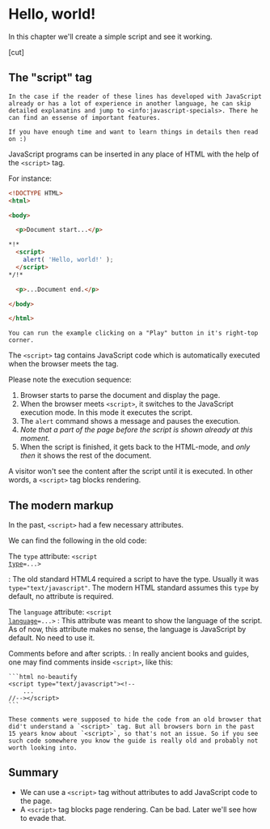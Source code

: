 # Hello, world!

In this chapter we'll create a simple script and see it working.

[cut]

## The "script" tag

```smart header="What if I want to move faster?"
In the case if the reader of these lines has developed with JavaScript already or has a lot of experience in another language, he can skip detailed explanatins and jump to <info:javascript-specials>. There he can find an essense of important features.

If you have enough time and want to learn things in details then read on :)
```

JavaScript programs can be inserted in any place of HTML with the help of the `<script>` tag.

For instance:

```html run height=100
<!DOCTYPE HTML>
<html>

<body>

  <p>Document start...</p>

*!*
  <script>
    alert( 'Hello, world!' );
  </script>
*/!*

  <p>...Document end.</p>

</body>

</html>
```

```online
You can run the example clicking on a "Play" button in it's right-top corner.
```

The `<script>` tag contains JavaScript code which is automatically executed when the browser meets the tag.

Please note the execution sequence:

1. Browser starts to parse the document and display the page.
2. When the browser meets `<script>`, it switches to the JavaScript execution mode. In this mode it executes the script.
3. The `alert` command shows a message and pauses the execution.
4. *Note that a part of the page before the script is shown already at this moment.*
5. When the script is finished, it gets back to the HTML-mode, and *only then* it shows the rest of the document.

A visitor won't see the content after the script until it is executed. In other words, a `<script>` tag blocks rendering.

## The modern markup

In the past, `<script>` had a few necessary attributes.

We can find the following in the old code:

 The `type` attribute: <code>&lt;script <u>type</u>=...&gt;</code>

 : The old standard HTML4 required a script to have the type. Usually it was `type="text/javascript"`. The modern HTML standard assumes this `type` by default, no attribute is required.

 The `language` attribute: <code>&lt;script <u>language</u>=...&gt;</code>
  : This attribute was meant to show the language of the script. As of now, this attribute makes no sense, the language is JavaScript by default. No need to use it.

Comments before and after scripts.
: In really ancient books and guides, one may find comments inside `<script>`, like this:

    ```html no-beautify
    <script type="text/javascript"><!--
        ...
    //--></script>
    ```

    These comments were supposed to hide the code from an old browser that did't understand a `<script>` tag. But all browsers born in the past 15 years know about `<script>`, so that's not an issue. So if you see such code somewhere you know the guide is really old and probably not worth looking into.

## Summary

- We can use a `<script>` tag without attributes to add JavaScript code to the page.
- A `<script>` tag blocks page rendering. Can be bad. Later we'll see how to evade that.

